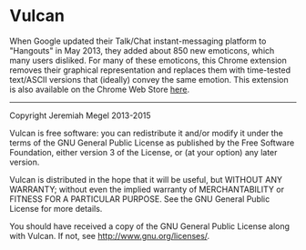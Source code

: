 Vulcan
======

When Google updated their Talk/Chat instant-messaging platform to "Hangouts" in May 2013, they added about 850 new emoticons, which many users disliked. For many of these emoticons, this Chrome extension removes their graphical representation and replaces them with time-tested text/ASCII versions that (ideally) convey the same emotion. This extension is also available on the Chrome Web Store [here](https://chrome.google.com/webstore/detail/ccmlomkjlnhbjdjcgekbjgmmfkidnobh).

------

Copyright Jeremiah Megel 2013-2015

Vulcan is free software: you can redistribute it and/or modify
it under the terms of the GNU General Public License as published by
the Free Software Foundation, either version 3 of the License, or
(at your option) any later version.

Vulcan is distributed in the hope that it will be useful,
but WITHOUT ANY WARRANTY; without even the implied warranty of
MERCHANTABILITY or FITNESS FOR A PARTICULAR PURPOSE.  See the
GNU General Public License for more details.

You should have received a copy of the GNU General Public License
along with Vulcan. If not, see <http://www.gnu.org/licenses/>.
